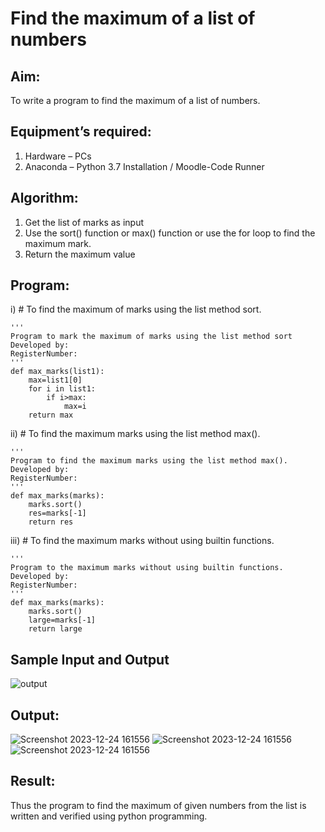# Find the maximum of a list of numbers
## Aim:
To write a program to find the maximum of a list of numbers.
## Equipment’s required:
1.	Hardware – PCs
2.	Anaconda – Python 3.7 Installation / Moodle-Code Runner
## Algorithm:
1.	Get the list of marks as input
2.	Use the sort() function or max() function or use the for loop to find the maximum mark.
3.	Return the maximum value
## Program:

i)	# To find the maximum of marks using the list method sort.
~~~
''' 
Program to mark the maximum of marks using the list method sort
Developed by: 
RegisterNumber: 
'''
def max_marks(list1):
    max=list1[0]
    for i in list1:
        if i>max:
            max=i
    return max
~~~

ii)	# To find the maximum marks using the list method max().
~~~
''' 
Program to find the maximum marks using the list method max().
Developed by: 
RegisterNumber: 
'''
def max_marks(marks):
    marks.sort()
    res=marks[-1]
    return res
~~~

iii) # To find the maximum marks without using builtin functions.
~~~
''' 
Program to the maximum marks without using builtin functions.
Developed by: 
RegisterNumber: 
'''
def max_marks(marks):
    marks.sort()
    large=marks[-1]
    return large
~~~
## Sample Input and Output
![output](./img/max_marks1.jpg) 

## Output:
![Screenshot 2023-12-24 161556](https://github.com/RakshithaK11/FindMaximum/assets/139336455/25db6588-b274-4353-b635-eb43c4705502)
![Screenshot 2023-12-24 161556](https://github.com/RakshithaK11/FindMaximum/assets/139336455/858b6f14-ee34-4f9c-93f8-c8c4e4469ee8)
![Screenshot 2023-12-24 161556](https://github.com/RakshithaK11/FindMaximum/assets/139336455/46f06226-5d56-4be6-84b1-9f88cb828875)




## Result:
Thus the program to find the maximum of given numbers from the list is written and verified using python programming.
